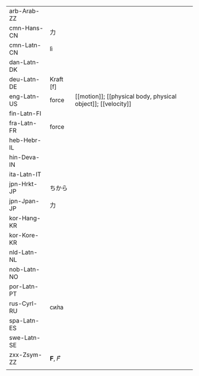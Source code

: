 | | | |
|-|-|-|
| arb-Arab-ZZ |  |  |
| cmn-Hans-CN | 力 |  |
| cmn-Latn-CN | lì |  |
| dan-Latn-DK |  |  |
| deu-Latn-DE | Kraft [f] |  |
| eng-Latn-US | force | [[motion]]; [[physical body, physical object]]; [[velocity]] |
| fin-Latn-FI |  |  |
| fra-Latn-FR | force |  |
| heb-Hebr-IL |  |  |
| hin-Deva-IN |  |  |
| ita-Latn-IT |  |  |
| jpn-Hrkt-JP | ちから |  |
| jpn-Jpan-JP | 力 |  |
| kor-Hang-KR |  |  |
| kor-Kore-KR |  |  |
| nld-Latn-NL |  |  |
| nob-Latn-NO |  |  |
| por-Latn-PT |  |  |
| rus-Cyrl-RU | си́ла |  |
| spa-Latn-ES |  |  |
| swe-Latn-SE |  |  |
| zxx-Zsym-ZZ | 𝐅, 𝐹⃗ |  |
|  |  |  |
